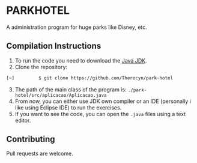 # PARKHOTEL
A administration program for huge parks like Disney, etc.

## Compilation Instructions

1. To run the code you need to download the [Java JDK](https://www.oracle.com/java/technologies/javase-jdk16-downloads.html).
2. Clone the repository:
```bash
[~]         $ git clone https://github.com/Therocyn/park-hotel
```
3. The path of the main class of the program is: ```./park-hotel/src/aplicacao/Aplicacao.java```
4. From now, you can either use JDK own compiler or an IDE (personally i like using Eclipse IDE) to run the exercises.
5. If you want to see the code, you can open the ```.java``` files using a text editor.

## Contributing
Pull requests are welcome.
